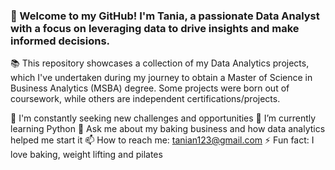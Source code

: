 ### 👋 Welcome to my GitHub! I'm Tania, a passionate Data Analyst with a focus on leveraging data to drive insights and make informed decisions.

📚 This repository showcases a collection of my Data Analytics projects, which I've undertaken during my journey to obtain a Master of Science in Business Analytics (MSBA) degree. Some projects were born out of coursework, while others are independent certifications/projects.

 🌟 I'm constantly seeking new challenges and opportunities
 🌱 I’m currently learning Python
 💬 Ask me about my baking business and how data analytics helped me start it
 📫 How to reach me: tanian123@gmail.com
 ⚡ Fun fact: I love baking, weight lifting and pilates

 
<!--
**taniapn10/taniapn10** is a ✨ _special_ ✨ repository because its `README.md` (this file) appears on your GitHub profile.




-->
